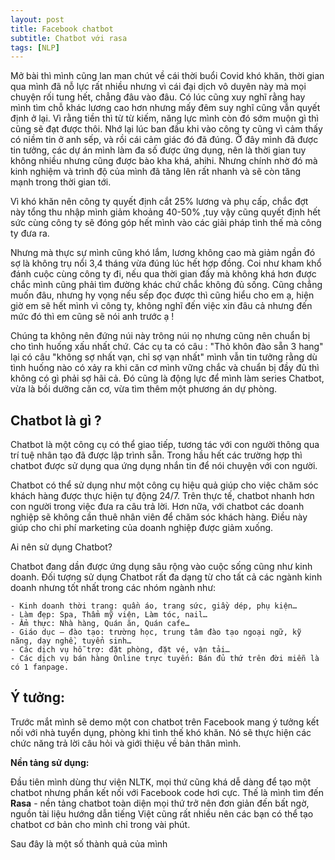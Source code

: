 ```yaml
---
layout: post
title: Facebook chatbot
subtitle: Chatbot với rasa
tags: [NLP]
---
```


Mở bài thì mình cũng lan man chút về cái thời buổi Covid khó khăn, thời gian qua mình đã nỗ lực rất nhiều nhưng vì cái đại dịch vô duyên này mà mọi chuyện rối tung hết, chẳng đâu vào đâu. Có lúc cũng xuy nghĩ rằng hay mình tìm chỗ khác lương cao hơn nhưng mấy đêm suy nghĩ cũng vẫn quyết định ở lại. Vì rằng tiền thì từ từ kiếm, năng lực mình còn đó sớm muộn gì thì cũng sẽ đạt được thôi. Nhớ lại lúc ban đầu khi vào công ty cũng vì cảm thấy có niềm tin ở anh sếp, và rồi cái cảm giác đó đã đúng. Ở đây mình đã được tin tưởng, các dự án mình làm đa số được ứng dụng, nên là thời gian tuy không nhiều nhưng cũng được bào kha khá, ahihi. Nhưng chính nhờ đó mà kinh nghiệm và trình độ của mình đã tăng lên rất nhanh và sẽ còn tăng mạnh trong thời gian tới. 

Vì khó khăn nên công ty quyết định cắt 25% lương và phụ cấp, chắc đợt này tổng thu nhập mình giảm khoảng 40-50% ,tuy vậy cũng quyết định hết sức cùng công ty sẽ đóng góp hết mình vào các giải pháp tình thế mà công ty đưa ra. 

Nhưng mà thực sự mình cũng khó lắm, lương không cao mà giảm ngần đó sợ là không trụ nổi 3,4 tháng vừa đúng lúc hết hợp đồng. Coi như kham khổ đánh cuộc cùng công ty đi, nếu qua thời gian đấy mà không khá hơn được chắc mình cũng phải tìm đường khác chứ chắc không đủ sống. Cũng chẳng muốn đâu, nhưng hy vọng nếu sếp đọc được thì cũng hiểu cho em ạ, hiện giờ em sẽ hết mình vì công ty, không nghĩ đến việc xin đâu cả nhưng đến mức đó thì em cũng sẽ nói anh trước ạ !

Chúng ta không nên đứng núi này trông núi nọ nhưng cũng nên chuẩn bị cho tình huống xấu nhất chứ. Các cụ ta có câu : "Thỏ khôn đào sẵn 3 hang" lại có câu "không sợ nhất vạn, chỉ sợ vạn nhất" mình vẫn tin tưởng rằng dù tình huống nào có xảy ra khi căn cơ mình vững chắc và chuẩn bị đầy đủ thì không có gì phải sợ hãi cả. Đó cũng là động lực để mình làm series Chatbot, vừa là bồi dưỡng căn cơ, vừa tìm thêm một phương án dự phòng. 

## Chatbot là gì ?

Chatbot là một công cụ có thể giao tiếp, tương tác với con người thông qua trí tuệ nhân tạo đã được lập trình sẵn. Trong hầu hết các trường hợp thì chatbot được sử dụng qua ứng dụng nhắn tin để nói chuyện với con người.

Chatbot có thể sử dụng như một công cụ hiệu quả giúp cho việc chăm sóc khách hàng được thực hiện tự động 24/7. Trên thực tế, chatbot nhanh hơn con người trong việc đưa ra câu trả lời. Hơn nữa, với chatbot các doanh nghiệp sẽ không cần thuê nhân viên để chăm sóc khách hàng. Điều này giúp cho chi phí marketing của doanh nghiệp được giảm xuống.

Ai nên sử dụng Chatbot?

Chatbot đang dần được ứng dụng sâu rộng vào cuộc sống cũng như kinh doanh. Đối tượng sử dụng Chatbot rất đa dạng từ cho tất cả các ngành kinh doanh nhưng tốt nhất trong các nhóm ngành như:

    - Kinh doanh thời trang: quần áo, trang sức, giầy dép, phụ kiện…
    - Làm đẹp: Spa, Thẩm mỹ viện, Làm tóc, nail…
    - Ẩm thực: Nhà hàng, Quán ăn, Quán cafe…
    - Giáo dục – đào tạo: trường học, trung tâm đào tạo ngoại ngữ, kỹ năng, dạy nghề, tuyển sinh…
    - Các dịch vụ hỗ trợ: đặt phòng, đặt vé, vận tải…
    - Các dịch vụ bán hàng Online trực tuyến: Bán đủ thứ trên đời miễn là có 1 fanpage.

## Ý tưởng:
Trước mắt mình sẽ demo một con chatbot trên Facebook mang ý tưởng kết nối với nhà tuyển dụng, phòng khi tình thế khó khăn. Nó sẽ thực hiện các chức năng trả lời câu hỏi và giới thiệu về bản thân mình.

**Nền tảng sử dụng:**

Đầu tiên mình dùng thư viện NLTK, mọi thứ cũng khá dễ dàng để tạo một chatbot nhưng phần kết nối với Facebook code hơi cực. Thế là mình tìm đến **Rasa** - nền tảng chatbot toàn diện mọi thứ trở nên đơn giản đến bất ngờ, nguồn tài liệu hướng dẫn tiếng Việt cũng rất nhiều nên các bạn có thể tạo chatbot cơ bản cho mình chỉ trong vài phút. 

Sau đây là một số thành quả của mình 

